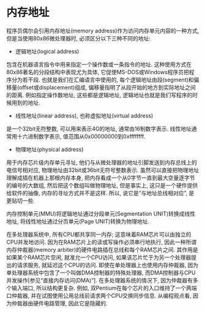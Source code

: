 # 内存地址

程序员偶尔会引用内存地址(memory address)作为访问内存单元内容的一种方式, 但是当使用80x86微处理器时, 必须区分以下三种不同的地址: 

- 逻辑地址(logical address)
    
包含在机器语言指令中用来指定一个操作数或一条指令的地址. 这种使用方式在80x86著名的分段结构中表现尤为具体, 它促使MS-DOS或Windows程序员把程序分为若干段. 也就是我们在汇编语言中使用的, 每个逻辑地址由段(segment)和偏移量(offset或displacement)组成, 偏移量指明了从段开始的地方到实际地址之间的距离. 例如指定操作数地址, 这些都是逻辑地址, 逻辑地址也就是我们写程序的时候用到的地址. 

- 线性地址(linear address), 也称虚拟地址(virtual address)

 是一个32bit无符整数, 可以用来表示4G的地址, 通常由16制数字表示. 线性地址通常用十六进制数字表示, 值范围从0x00000000到0xffffffff. 
 
 - 物理地址(physical address)

用于内存芯片级内存单元寻址, 他们与从微处理器的地址引脚发送到内存总线上的电信号相对应, 物理地址由32bit或36bit无符号整数表示. 虽然可以直接把物理地址理解成插在机器上那根内存本身, 把内存看成一个从0字节一直到最大空量逐字节的编号的大数组, 然后把这个数组叫做物理地址, 但是事实上, 这只是一个硬件提供给软件的抽像, 内存的寻址方式并不是这样. 所以, 说它是“与地址总线相对应”, 是更贴切一些. 

内存控制单元(MMU)将逻辑地址通过分段单元(Segmentation UNIT)转换成线性地址, 将线性地址通过分页单元(Page UNIT)转换为物理地址. 

在多处理器系统中, 所有CPU都共享同一内存; 这意味着RAM芯片可以由独立的CPU并发地访问. 因为在RAM芯片上的读或写操作必须串行地执行, 因此一种所谓内存仲裁器(memory arbiter)的硬件电路插在总线和每个RAM芯片之间. 其作用是如果某个RAM芯片空闲, 就准允一个CPU访问, 如果该芯片忙于为另一个处理器提出的请求服务, 就延迟这个CPU的访问. 即使在单处理器上也使用内存仲裁器, 因为单处理器系统中包含了一个叫做DMA控制器的特殊处理器, 而DMA控制器与CPU并发操作[参见“直接内存访问(DMA)”]. 在多处理器系统的情况下, 因为仲裁器有多个输入端口, 所以结构更复杂. 例如, 双Pentium在每个芯片的入口维持了一个两端口仲裁器, 并在试图使用公用总线前请求两个CPU交换同步信息. 从编程观点看, 因为仲裁器由硬件电路管理, 因此它是隐藏的. 
 











































